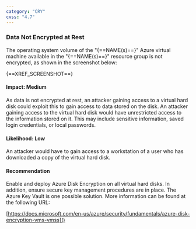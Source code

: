 ```yaml
---
category: "CRY"
cvss: "4.7"
---
```

### Data Not Encrypted at Rest
The operating system volume of the "{==NAME(s)==}" Azure virtual machine available in the "{==NAME(s)==}" resource group is not encrypted, as shown in the screenshot below:

{==XREF_SCREENSHOT==}
#### Impact: Medium
As data is not encrypted at rest, an attacker gaining access to a virtual hard disk could exploit this to gain access to data stored on the disk. An attacker gaining access to the virtual hard disk would have unrestricted access to the information stored on it. This may include sensitive information, saved login credentials, or local passwords.
#### Likelihood: Low
An attacker would have to gain access to a workstation of a user who has downloaded a copy of the virtual hard disk.
#### Recommendation
Enable and deploy Azure Disk Encryption on all virtual hard disks. In addition, ensure secure key management procedures are in place. The Azure Key Vault is one possible solution. More information can be found at the following URL:

[https://docs.microsoft.com/en-us/azure/security/fundamentals/azure-disk-encryption-vms-vmss]()